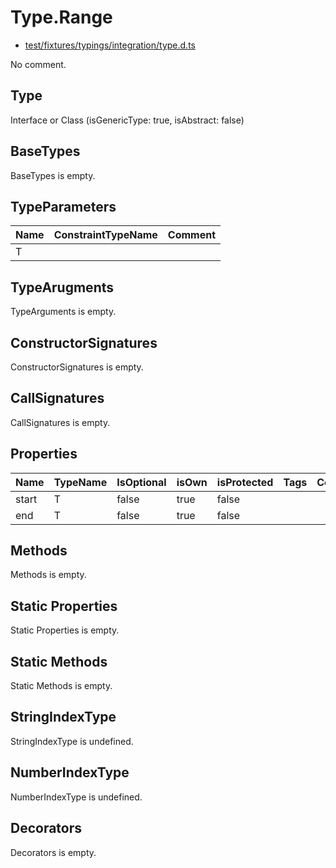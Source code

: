 # Type.Range

* [test/fixtures/typings/integration/type.d.ts](/test/fixtures/typings/integration/type.d.ts#L10)

No comment.

## Type

Interface or Class (isGenericType: true, isAbstract: false)

## BaseTypes

BaseTypes is empty.

## TypeParameters

Name|ConstraintTypeName|Comment
---|---|---
T||

## TypeArugments

TypeArguments is empty.

## ConstructorSignatures

ConstructorSignatures is empty.

## CallSignatures

CallSignatures is empty.

## Properties

Name|TypeName|IsOptional|isOwn|isProtected|Tags|Comment
---|---|---|---|---|---|---
start|T|false|true|false||
end|T|false|true|false||

## Methods

Methods is empty.

## Static Properties

Static Properties is empty.

## Static Methods

Static Methods is empty.

## StringIndexType

StringIndexType is undefined.

## NumberIndexType

NumberIndexType is undefined.

## Decorators

Decorators is empty.
